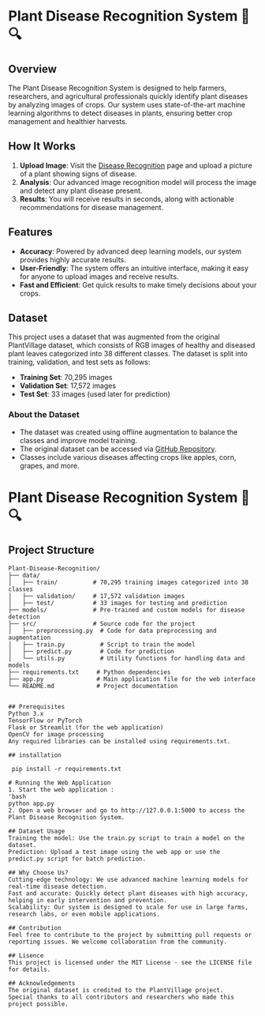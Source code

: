 # Plant Disease Recognition System 🌿🔍

## Overview
The Plant Disease Recognition System is designed to help farmers, researchers, and agricultural professionals quickly identify plant diseases by analyzing images of crops. Our system uses state-of-the-art machine learning algorithms to detect diseases in plants, ensuring better crop management and healthier harvests.

## How It Works
1. **Upload Image**: Visit the [Disease Recognition](#) page and upload a picture of a plant showing signs of disease.
2. **Analysis**: Our advanced image recognition model will process the image and detect any plant disease present.
3. **Results**: You will receive results in seconds, along with actionable recommendations for disease management.

## Features
- **Accuracy**: Powered by advanced deep learning models, our system provides highly accurate results.
- **User-Friendly**: The system offers an intuitive interface, making it easy for anyone to upload images and receive results.
- **Fast and Efficient**: Get quick results to make timely decisions about your crops.

## Dataset
This project uses a dataset that was augmented from the original PlantVillage dataset, which consists of RGB images of healthy and diseased plant leaves categorized into 38 different classes. The dataset is split into training, validation, and test sets as follows:
- **Training Set**: 70,295 images
- **Validation Set**: 17,572 images
- **Test Set**: 33 images (used later for prediction)

### About the Dataset
- The dataset was created using offline augmentation to balance the classes and improve model training.
- The original dataset can be accessed via [GitHub Repository](#).
- Classes include various diseases affecting crops like apples, corn, grapes, and more.
# Plant Disease Recognition System 🌿🔍


## Project Structure
```plaintext
Plant-Disease-Recognition/
├── data/
│   ├── train/          # 70,295 training images categorized into 38 classes
│   ├── validation/     # 17,572 validation images
│   ├── test/           # 33 images for testing and prediction
├── models/             # Pre-trained and custom models for disease detection
├── src/                # Source code for the project
│   ├── preprocessing.py  # Code for data preprocessing and augmentation
│   ├── train.py          # Script to train the model
│   ├── predict.py        # Code for prediction
│   └── utils.py          # Utility functions for handling data and models
├── requirements.txt     # Python dependencies
├── app.py               # Main application file for the web interface
└── README.md            # Project documentation


## Prerequisites
Python 3.x
TensorFlow or PyTorch
Flask or Streamlit (for the web application)
OpenCV for image processing
Any required libraries can be installed using requirements.txt.

## installation

 pip install -r requirements.txt

# Running the Web Application
1. Start the web application :
'bash
python app.py
2. Open a web browser and go to http://127.0.0.1:5000 to access the Plant Disease Recognition System.

## Dataset Usage
Training the model: Use the train.py script to train a model on the dataset.
Prediction: Upload a test image using the web app or use the predict.py script for batch prediction.

## Why Choose Us?
Cutting-edge technology: We use advanced machine learning models for real-time disease detection.
Fast and accurate: Quickly detect plant diseases with high accuracy, helping in early intervention and prevention.
Scalability: Our system is designed to scale for use in large farms, research labs, or even mobile applications.

## Contribution
Feel free to contribute to the project by submitting pull requests or reporting issues. We welcome collaboration from the community.

## Lisence
This project is licensed under the MIT License - see the LICENSE file for details.

## Acknowledgements
The original dataset is credited to the PlantVillage project.
Special thanks to all contributors and researchers who made this project possible.

